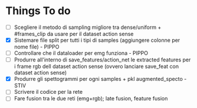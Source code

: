 # Things To do
- [ ] Scegliere il metodo di sampling migliore tra dense/uniform + #frames_clip da usare per il dataset action sense
- [x] Sistemare file split per tutti i tipi di samples (aggiungere colonne per nome file) - PIPPO 
- [ ] Controllare che il dataloader per emg funziona - PIPPO
- [ ] Produrre all'interno di save_features/action_net le extracted features per i frame rgb dell dataset action sense (ovvero lanciare save_feat con dataset action sense)
- [x] Produrre gli spettogrammi per ogni samples + pkl augmented_specto - STIV
- [ ] Scrivere il codice per la rete
- [ ] Fare fusion tra le due reti (emg+rgb); late fusion, feature fusion